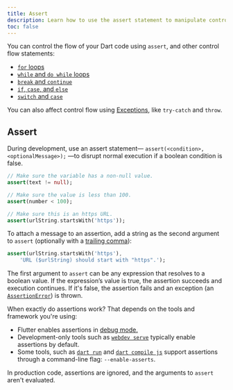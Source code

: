 ```yaml
---
title: Assert
description: Learn how to use the assert statement to manipulate control flow in Dart.
toc: false
---
```


You can control the flow of your Dart code using `assert`, and other control flow
statements:

-   [`for` loops][]
-   [`while` and `do while` loops][]
-   [`break` and `continue`][]
-   [`if`, `case`, and `else`][]
-   [`switch` and `case`][]

You can also affect control flow using [Exceptions][], like `try-catch` and `throw`.

## Assert

During development, use an assert 
statement— `assert(<condition>, <optionalMessage>);` —to
disrupt normal execution if a boolean condition is false. 

<?code-excerpt "misc/test/language_tour/control_flow_test.dart (assert)"?>
```dart
// Make sure the variable has a non-null value.
assert(text != null);

// Make sure the value is less than 100.
assert(number < 100);

// Make sure this is an https URL.
assert(urlString.startsWith('https'));
```

To attach a message to an assertion,
add a string as the second argument to `assert`
(optionally with a [trailing comma][]):

<?code-excerpt "misc/test/language_tour/control_flow_test.dart (assert-with-message)"?>
```dart
assert(urlString.startsWith('https'),
    'URL ($urlString) should start with "https".');
```

The first argument to `assert` can be any expression that
resolves to a boolean value. If the expression’s value
is true, the assertion succeeds and execution
continues. If it's false, the assertion fails and an exception (an
[`AssertionError`][]) is thrown.

When exactly do assertions work?
That depends on the tools and framework you're using:

* Flutter enables assertions in [debug mode.][Flutter debug mode]
* Development-only tools such as [`webdev serve`][]
  typically enable assertions by default.
* Some tools, such as [`dart run`][] and [`dart compile js`][]
  support assertions through a command-line flag: `--enable-asserts`.

In production code, assertions are ignored, and
the arguments to `assert` aren't evaluated.

[Exceptions]: /language/error-handling
[`for` loops]: /language/loops#for-loops
[`while` and `do while` loops]: /language/loops#while-and-do-while
[`break` and `continue`]: /language/loops#break-and-continue
[`if`, `case`, and `else`]: /language/branches#if-else
[`switch` and `case`]: /language/branches#switch-case
[trailing comma]: /language/collections#trailing-comma
[`AssertionError`]: {{site.dart-api}}/{{site.data.pkg-vers.SDK.channel}}/dart-core/AssertionError-class.html
[Flutter debug mode]: {{site.flutter-docs}}/testing/debugging#debug-mode-assertions
[`webdev serve`]: /tools/webdev#serve
[`dart run`]: /tools/dart-run
[`dart compile js`]: /tools/dart-compile#js